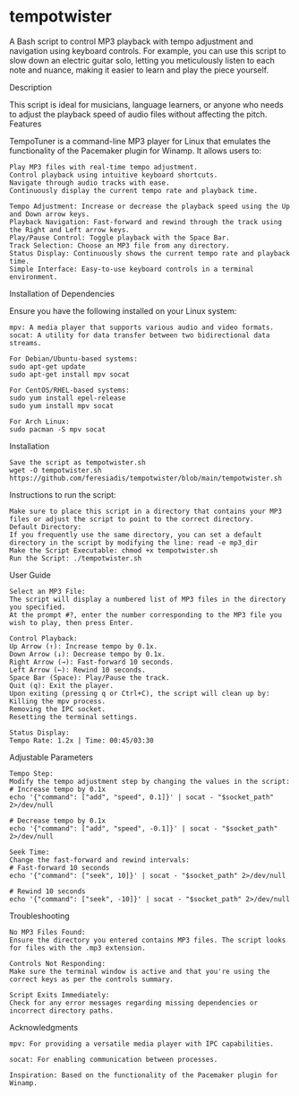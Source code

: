 # tempotwister

A Bash script to control MP3 playback with tempo adjustment and navigation using keyboard controls.
For example, you can use this script to slow down an electric guitar solo, letting you meticulously listen to each note and nuance, making it easier to learn and play the piece yourself.
 
Description

This script is ideal for musicians, language learners, or anyone who needs to adjust the playback speed of audio files without affecting the pitch.
Features

TempoTuner is a command-line MP3 player for Linux that emulates the functionality of the Pacemaker plugin for Winamp. It allows users to:

    Play MP3 files with real-time tempo adjustment.
    Control playback using intuitive keyboard shortcuts.
    Navigate through audio tracks with ease.
    Continuously display the current tempo rate and playback time.

    Tempo Adjustment: Increase or decrease the playback speed using the Up and Down arrow keys.
    Playback Navigation: Fast-forward and rewind through the track using the Right and Left arrow keys.
    Play/Pause Control: Toggle playback with the Space Bar.
    Track Selection: Choose an MP3 file from any directory.
    Status Display: Continuously shows the current tempo rate and playback time.
    Simple Interface: Easy-to-use keyboard controls in a terminal environment.

Installation of Dependencies

Ensure you have the following installed on your Linux system:

    mpv: A media player that supports various audio and video formats.
    socat: A utility for data transfer between two bidirectional data streams.

    For Debian/Ubuntu-based systems:
    sudo apt-get update
    sudo apt-get install mpv socat

    For CentOS/RHEL-based systems:
    sudo yum install epel-release
    sudo yum install mpv socat

    For Arch Linux:
    sudo pacman -S mpv socat

Installation

    Save the script as tempotwister.sh
    wget -O tempotwister.sh https://github.com/feresiadis/tempotwister/blob/main/tempotwister.sh
 
Instructions to run the script:

    Make sure to place this script in a directory that contains your MP3 files or adjust the script to point to the correct directory.
    Default Directory:
    If you frequently use the same directory, you can set a default directory in the script by modifying the line: read -e mp3_dir
    Make the Script Executable: chmod +x tempotwister.sh
    Run the Script: ./tempotwister.sh

User Guide

    Select an MP3 File:
    The script will display a numbered list of MP3 files in the directory you specified.
    At the prompt #?, enter the number corresponding to the MP3 file you wish to play, then press Enter.

    Control Playback:
    Up Arrow (↑): Increase tempo by 0.1x.
    Down Arrow (↓): Decrease tempo by 0.1x.
    Right Arrow (→): Fast-forward 10 seconds.
    Left Arrow (←): Rewind 10 seconds.
    Space Bar (Space): Play/Pause the track.
    Quit (q): Exit the player.
    Upon exiting (pressing q or Ctrl+C), the script will clean up by:
    Killing the mpv process.
    Removing the IPC socket.
    Resetting the terminal settings.

    Status Display:
    Tempo Rate: 1.2x | Time: 00:45/03:30

Adjustable Parameters

    Tempo Step:
    Modify the tempo adjustment step by changing the values in the script:
    # Increase tempo by 0.1x
    echo '{"command": ["add", "speed", 0.1]}' | socat - "$socket_path" 2>/dev/null

    # Decrease tempo by 0.1x
    echo '{"command": ["add", "speed", -0.1]}' | socat - "$socket_path" 2>/dev/null
    
    Seek Time:
    Change the fast-forward and rewind intervals:
    # Fast-forward 10 seconds
    echo '{"command": ["seek", 10]}' | socat - "$socket_path" 2>/dev/null

    # Rewind 10 seconds
    echo '{"command": ["seek", -10]}' | socat - "$socket_path" 2>/dev/null

Troubleshooting
    
    No MP3 Files Found:
    Ensure the directory you entered contains MP3 files. The script looks for files with the .mp3 extension.
    
    Controls Not Responding:
    Make sure the terminal window is active and that you're using the correct keys as per the controls summary.

    Script Exits Immediately:
    Check for any error messages regarding missing dependencies or incorrect directory paths.

Acknowledgments

    mpv: For providing a versatile media player with IPC capabilities.

    socat: For enabling communication between processes.

    Inspiration: Based on the functionality of the Pacemaker plugin for Winamp.

    





    

